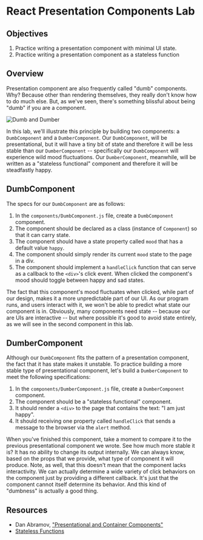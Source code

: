 # React Presentation Components Lab

## Objectives

1. Practice writing a presentation component with minimal UI state.
2. Practice writing a presentation component as a stateless function

## Overview

Presentation component are also frequently called "dumb" components. Why? Because
other than rendering themselves, they really don't know how to do much else. But,
as we've seen, there's something blissful about being "dumb" if you are a component.

![Dumb and Dumber](https://media.giphy.com/media/2dcW1Dlu2sZnW/giphy.gif)

In this lab, we'll illustrate this principle by building two components:
a `DumbComponent` and a `DumberComponent`. Our `DumbComponent`, will be presentational,
but it will have a tiny bit of state and therefore it will be less stable than
our `DumberComponent` -- specifically our `DumbComponent` will experience wild
mood fluctuations. Our `DumberComponent`, meanwhile, will be written as a
"stateless functional" component and therefore it will be steadfastly happy.

## DumbComponent

The specs for our `DumbComponent` are as follows:

1. In the `components/DumbComponent.js` file, create a `DumbComponent` component.
2. The component should be declared as a class (instance of `Component`) so
   that it can carry state.
3. The component should have a state property called `mood` that has a default
   value `happy`.
4. The component should simply render its current `mood` state to the page in
   a div.
5. The component should implement a `handleClick` function that can serve as a
   callback to the `<div>`'s click event. When clicked the component's mood 
   should toggle between happy and sad states.

The fact that this component's mood fluctuates when clicked,
while part of our design, makes it a more unpredictable part of our UI. As our
program runs, and users interact with it, we won't be able to predict what
state our component is in. Obviously, many components need state -- because our
are UIs are interactive -- but where possible it's good to avoid
state entirely, as we will see in the second component in this lab.

## DumberComponent

Although our `DumbComponent` fits the pattern of a presentation component, the
fact that it has state makes it unstable. To practice building a more stable
type of presentational component, let's build a `DumberComponent` to meet the
following specifications:

1. In the `components/DumberComponent.js` file, create a `DumberComponent` component.
2. The component should be a "stateless functional" component.
3. It should render a `<div>` to the page that contains the text: "I am just happy".
4. It should receiving one property called `handleClick` that sends a message
   to the browser via the `alert` method.

When you've finished this component, take a moment to compare it to the previous
presentational component we wrote. See how much more stable it is? It has no ability
to change its output internally. We can always know, based on the props that we
provide, what type of component it will produce. Note, as well, that this doesn't mean
that the component lacks interactivity. We can actually determine a wide variety of
click behaviors on the component just by providing a different callback. It's just that
the component cannot itself determine its behavior. And this kind of "dumbness" is
actually a good thing.

## Resources
- Dan Abramov, ["Presentational and Container Components"](https://medium.com/@dan_abramov/smart-and-dumb-components-7ca2f9a7c7d0#.quaiihhh3)
- [Stateless Functions](https://facebook.github.io/react/docs/reusable-components.html#stateless-functions)
